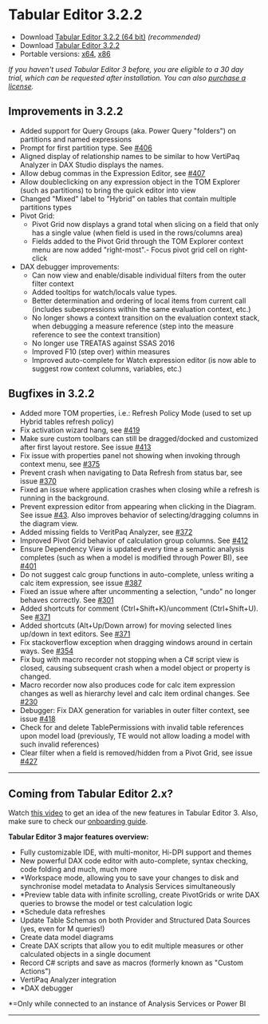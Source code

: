 # Tabular Editor 3.2.2

- Download [Tabular Editor 3.2.2 (64 bit)](https://cdn.tabulareditor.com/files/TabularEditor.3.2.2.x64.msi) *(recommended)*
- Download [Tabular Editor 3.2.2](https://cdn.tabulareditor.com/files/TabularEditor.3.2.2.x86.msi)
- Portable versions: [x64](https://cdn.tabulareditor.com/files/TabularEditor.3.2.2.x64.zip), [x86](https://cdn.tabulareditor.com/files/TabularEditor.3.2.2.x86.zip)

*If you haven't used Tabular Editor 3 before, you are eligible to a 30 day trial, which can be requested after installation. You can also [purchase a license](https://tabulareditor.com/licensing).*

## Improvements in 3.2.2

- Added support for Query Groups (aka. Power Query "folders") on partitions and named expressions
- Prompt for first partition type. See [#406](https://github.com/TabularEditor/TabularEditor3/issues/406)
- Aligned display of relationship names to be similar to how VertiPaq Analyzer in DAX Studio displays the names.
- Allow debug commas in the Expression Editor, see [#407](https://github.com/TabularEditor/TabularEditor3/issues/407)
- Allow doubleclicking on any expression object in the TOM Explorer (such as partitions) to bring the quick editor into view
- Changed "Mixed" label to "Hybrid" on tables that contain multiple partitions types
- Pivot Grid:
  - Pivot Grid now displays a grand total when slicing on a field that only has a single value (when field is used in the rows/columns area)
  - Fields added to the Pivot Grid through the TOM Explorer context menu are now added "right-most".- Focus pivot grid cell on right-click
- DAX debugger improvements:
  - Can now view and enable/disable individual filters from the outer filter context
  - Added tooltips for watch/locals value types.
  - Better determination and ordering of local items from current call (includes subexpressions within the same evaluation context, etc.)
  - No longer shows a context transition on the evaluation context stack, when debugging a measure reference (step into the measure reference to see the context transition)
  - No longer use TREATAS against SSAS 2016
  - Improved F10 (step over) within measures
  - Improved auto-complete for Watch expression editor (is now able to suggest row context columns, variables, etc.)

## Bugfixes in 3.2.2

- Added more TOM properties, i.e.: Refresh Policy Mode (used to set up Hybrid tables refresh policy)
- Fix activation wizard hang, see [#419](https://github.com/TabularEditor/TabularEditor3/issues/419) 
- Make sure custom toolbars can still be dragged/docked and customized after first layout restore. See issue [#413](https://github.com/TabularEditor/TabularEditor3/issues/413) 
- Fix issue with properties panel not showing when invoking through context menu, see [#375](https://github.com/TabularEditor/TabularEditor3/issues/375) 
- Prevent crash when navigating to Data Refresh from status bar, see issue [#370](https://github.com/TabularEditor/TabularEditor3/issues/370) 
- Fixed an issue where application crashes when closing while a refresh is running in the background.
- Prevent expression editor from appearing when clicking in the Diagram. See issue [#43](https://github.com/TabularEditor/TabularEditor3/issues/43). Also improves behavior of selecting/dragging columns in the diagram view.
- Added missing fields to VeritPaq Analyzer, see [#372](https://github.com/TabularEditor/TabularEditor3/issues/372)
- Improved Pivot Grid behavior of calculation group columns. See [#412](https://github.com/TabularEditor/TabularEditor3/issues/412)
- Ensure Dependency View is updated every time a semantic analysis completes (such as when a model is modified through Power BI), see [#401](https://github.com/TabularEditor/TabularEditor3/issues/401)    
- Do not suggest calc group functions in auto-complete, unless writing a calc item expression, see issue [#387](https://github.com/TabularEditor/TabularEditor3/issues/387) 
- Fixed an issue where after uncommenting a selection, "undo" no longer behaves correctly. See [#301](https://github.com/TabularEditor/TabularEditor3/issues/301)    
- Added shortcuts for comment (Ctrl+Shift+K)/uncomment (Ctrl+Shift+U). See [#371](https://github.com/TabularEditor/TabularEditor3/issues/371)    
- Added shortcuts (Alt+Up/Down arrow) for moving selected lines up/down in text editors. See [#371](https://github.com/TabularEditor/TabularEditor3/issues/371)    
- Fix stackoverflow exception when dragging windows around in certain ways. See [#354](https://github.com/TabularEditor/TabularEditor3/issues/354)    
- Fix bug with macro recorder not stopping when a C# script view is closed, causing subsequent crash when a model object or property is changed.
- Macro recorder now also produces code for calc item expression changes as well as hierarchy level and calc item ordinal changes. See [#230](https://github.com/TabularEditor/TabularEditor3/issues/230)
- Debugger: Fix DAX generation for variables in outer filter context, see issue [#418](https://github.com/TabularEditor/TabularEditor3/issues/418)
- Check for and delete TablePermissions with invalid table references upon model load (previously, TE would not allow loading a model with such invalid references)
- Clear filter when a field is removed/hidden from a Pivot Grid, see issue [#427](https://github.com/TabularEditor/TabularEditor3/issues/427)

---
## Coming from Tabular Editor 2.x?

Watch [this video](https://www.youtube.com/watch?v=pt3DdcjfImY) to get an idea of the new features in Tabular Editor 3. Also, make sure to check our [onboarding guide](https://docs.tabulareditor.com/onboarding/index.html).

**Tabular Editor 3 major features overview:**
- Fully customizable IDE, with multi-monitor, Hi-DPI support and themes
- New powerful DAX code editor with auto-complete, syntax checking, code folding and much, much more
- *Workspace mode, allowing you to save your changes to disk and synchronise model metadata to Analysis Services simultaneously
- *Preview table data with infinite scrolling, create PivotGrids or write DAX queries to browse the model or test calculation logic
- *Schedule data refreshes
- Update Table Schemas on both Provider and Structured Data Sources (yes, even for M queries!)
- Create data model diagrams
- Create DAX scripts that allow you to edit multiple measures or other calculated objects in a single document
- Record C# scripts and save as macros (formerly known as "Custom Actions")
- VertiPaq Analyzer integration
- *DAX debugger

*=Only while connected to an instance of Analysis Services or Power BI

---